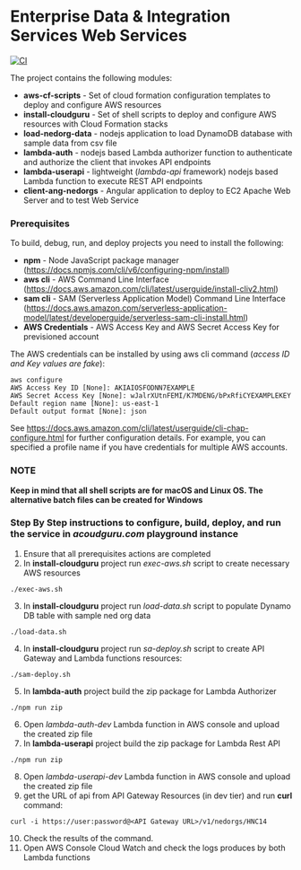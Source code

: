 # Enterprise Data & Integration Services Web Services

[![CI](https://github.com/CBIIT/app-edis/actions/workflows/lambda-build.yml/badge.svg)](https://github.com/CBIIT/app-edis/actions/workflows/lambda-build.yml)

The project contains the following modules:
* **aws-cf-scripts** - Set of cloud formation configuration templates to deploy and configure AWS resources
* **install-cloudguru** - Set of shell scripts to deploy and configure AWS resources with Cloud Formation stacks
* **load-nedorg-data** - nodejs application to load DynamoDB database with sample data from csv file
* **lambda-auth** - nodejs based Lambda authorizer function to authenticate and authorize the client that invokes API endpoints
* **lambda-userapi** - lightweight (*lambda-api* framework) nodejs based Lambda function to execute REST API endpoints
* **client-ang-nedorgs** - Angular application to deploy to EC2 Apache Web Server and to test Web Service

### Prerequisites

To build, debug, run, and deploy projects you need to install the following:

* **npm** - Node JavaScript package manager (https://docs.npmjs.com/cli/v6/configuring-npm/install)
* **aws cli** - AWS Command Line Interface (https://docs.aws.amazon.com/cli/latest/userguide/install-cliv2.html)
* **sam cli** - SAM (Serverless Application Model) Command Line Interface (https://docs.aws.amazon.com/serverless-application-model/latest/developerguide/serverless-sam-cli-install.html) 
* **AWS Credentials** - AWS Access Key and AWS Secret Access Key for previsioned account

The AWS credentials can be installed by using aws cli command (*access ID and Key values are fake*):
```
aws configure
AWS Access Key ID [None]: AKIAIOSFODNN7EXAMPLE
AWS Secret Access Key [None]: wJalrXUtnFEMI/K7MDENG/bPxRfiCYEXAMPLEKEY
Default region name [None]: us-east-1
Default output format [None]: json
```

See https://docs.aws.amazon.com/cli/latest/userguide/cli-chap-configure.html for further configuration details.  For example, you can specified a profile name if you have credentials for multiple AWS accounts.

### NOTE
**Keep in mind that all shell scripts are for macOS and Linux OS.  The alternative batch files can be created for Windows**

### Step By Step instructions to configure, build, deploy, and run the service in *acoudguru.com* playground instance

1. Ensure that all prerequisites actions are completed
2. In **install-cloudguru** project run *exec-aws.sh* script to create necessary AWS resources
```
./exec-aws.sh
```
3. In **install-cloudguru** project run *load-data.sh* script to populate Dynamo DB table with sample ned org data
```
./load-data.sh
```
4. In **install-cloudguru** project run *sa-deploy.sh* script to create API Gateway and Lambda functions resources:
```
./sam-deploy.sh
```
5. In **lambda-auth** project build the zip package for Lambda Authorizer
```
./npm run zip
```
6. Open *lambda-auth-dev* Lambda function in AWS console and upload the created zip file
7. In **lambda-userapi** project build the zip package for Lambda Rest API
```
./npm run zip
```
8. Open *lambda-userapi-dev* Lambda function in AWS console and upload the created zip file
9. get the URL of api from API Gateway Resources (in dev tier) and run **curl** command:
```
curl -i https://user:password@<API Gateway URL>/v1/nedorgs/HNC14
```
10. Check the results of the command.
11. Open AWS Console Cloud Watch and check the logs produces by both Lambda functions 

